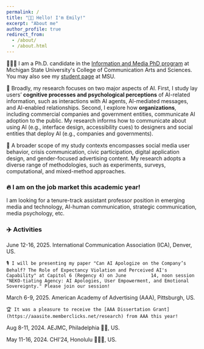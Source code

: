 ```yaml
---
permalink: /
title: "👋🏼 Hello! I'm Emily!"
excerpt: "About me"
author_profile: true
redirect_from: 
  - /about/
  - /about.html
---
```




👩🏻‍💻 I am a Ph.D. candidate in the [Information and Media PhD program](https://comartsci.msu.edu/academics/academic-departments/default/graduate/phd-information-and-media) at Michigan State University's College of Communication Arts and Sciences. You may also see my [student page](https://comartsci.msu.edu/our-people/emily-s-zhan) at MSU.

🤖 Broadly, my research focuses on two major aspects of AI. First, I study lay users’ **cognitive processes and psychological perceptions** of AI-related information, such as interactions with AI agents, AI-mediated messages, and AI-enabled relationships. Second, I explore how **organizations**, including commercial companies and government entities, communicate AI adoption to the public. My research informs how to communicate about using AI (e.g., interface design, accessibility cues) to designers and social entities that deploy AI (e.g., companies and governments). 

📱 A broader scope of my study contexts encompasses social media user behavior, crisis communication, civic participation, digital application design, and gender-focused advertising content. My research adopts a diverse range of methodologies, such as experiments, surveys, computational, and mixed-method approaches. 

### 🔥 I am on the job market this academic year!
I am looking for a tenure-track assistant professor position in emerging media and technology, AI-human communication, strategic communication, media psychology, etc. 

### ✈️ Activities
June 12-16, 2025. International Communication Association (ICA), Denver, US.

    🎙️ I will be presenting my paper "Can AI Apologize on the Company’s Behalf? The Role of Expectancy Violation and Perceived AI's Capability" at Capitol 6 (Regency 4) on June         14, noon session "NEKO-tiating Agency: AI Apologies, User Empowerment, and Emotional Sovereignty." Please join our session!
    
March 6-9, 2025. American Academy of Advertising (AAA), Pittsburgh, US.

    🏆 It was a pleasure to receive the [AAA Dissertation Grant](https://aaasite.memberclicks.net/research) from AAA this year! 
    
Aug 8-11, 2024. AEJMC, Philadelphia 🔔📜, US. 

May 11-16, 2024. CHI'24, Honolulu 🏄🏻‍♀️, US. 

